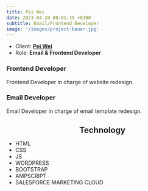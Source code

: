 ```yaml
---
title: Pei Wei
date: 2023-04-20 08:01:35 +0300
subtitle: Email/Frontend Developer
image: '/images/project-bauer.jpg'
---
```


<ul class="list-inline item-details">
    <li>Client:
        <strong><a href="https://www.peiwei.com/">Pei Wei</a>
        </strong>
    </li>
    <li>Role:
        <strong>Email & Frontend Developer</strong>
    </li>
</ul>

<h3>Frontend Developer</h3>
Frontend Developer in charge of website redesign.

<h3>Email Developer</h3>
Email Developer in charge of email template redesign.

<h2 style="text-align: center; margin-bottom: 10px;">Technology</h2>
<ul class="list-inline item-details">
    <li>HTML</li>
    <li>CSS</li>
    <li>JS</li>
    <li>WORDPRESS</li>
    <li>BOOTSTRAP</li>
    <li>AMPSCRIPT</li>
    <li>SALESFORCE MARKETING CLOUD</li>
</ul>